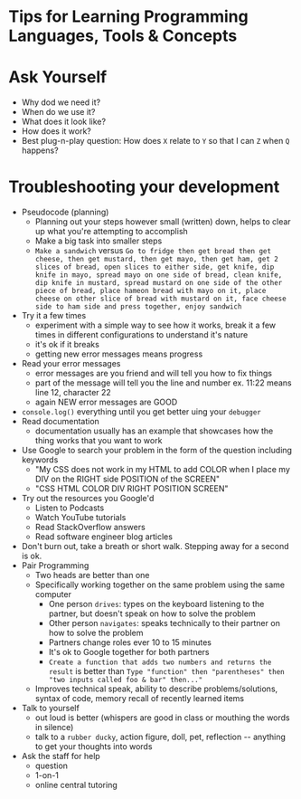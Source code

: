 # Tips for Learning Programming Languages, Tools & Concepts

# Ask Yourself
- Why dod we need it?
- When do we use it?
- What does it look like?
- How does it work?
- Best plug-n-play question: How does `X` relate to `Y` so that I can `Z` when `Q` happens?

# Troubleshooting your development
- Pseudocode (planning)
  - Planning out your steps however small (written) down, helps to clear up what you're attempting to accomplish
  - Make a big task into smaller steps
  - `Make a sandwich` versus `Go to fridge then get bread then get cheese, then get mustard, then get mayo, then get ham, get 2 slices of bread, open slices to either side, get knife, dip knife in mayo, spread mayo on one side of bread, clean knife, dip knife in mustard, spread mustard on one side of the other piece of bread, place hameon bread with mayo on it, place cheese on other slice of bread with mustard on it, face cheese side to ham side and press together, enjoy sandwich`
- Try it a few times
  - experiment with a simple way to see how it works, break it a few times in different configurations to understand it's nature
  - it's ok if it breaks
  - getting new error messages means progress
- Read your error messages
  - error messages are you friend and will tell you how to fix things
  - part of the message will tell you the line and number ex. 11:22 means line 12, character 22
  - again NEW error messages are GOOD
- `console.log()` everything until you get better uing your `debugger`
- Read documentation
  - documentation usually has an example that showcases how the thing works that you want to work
- Use Google to search your problem in the form of the question including keywords
  - "My CSS does not work in my HTML to add COLOR when I place my DIV on the RIGHT side POSITION of the SCREEN"
  - "CSS HTML COLOR DIV RIGHT POSITION SCREEN"
- Try out the resources you Google'd
  - Listen to Podcasts
  - Watch YouTube tutorials
  - Read StackOverflow answers
  - Read software engineer blog articles
- Don't burn out, take a breath or short walk. Stepping away for a second is ok.
- Pair Programming
  - Two heads are better than one
  - Specifically working together on the same problem using the same computer
    - One person `drives`: types on the keyboard listening to the partner, but doesn't speak on how to solve the problem
    - Other person `navigates`: speaks technically to their partner on how to solve the problem
    - Partners change roles ever 10 to 15 minutes
    - It's ok to Google together for both partners
    - `Create a function that adds two numbers and returns the result` is better than `Type "function" then "parentheses" then "two inputs called foo & bar" then..."`
  - Improves technical speak, ability to describe problems/solutions, syntax of code, memory recall of recently learned items
- Talk to yourself
  - out loud is better (whispers are good in class or mouthing the words in silence)
  - talk to a `rubber ducky`, action figure, doll, pet, reflection -- anything to get your thoughts into words
- Ask the staff for help
  - question
  - 1-on-1
  - online central tutoring